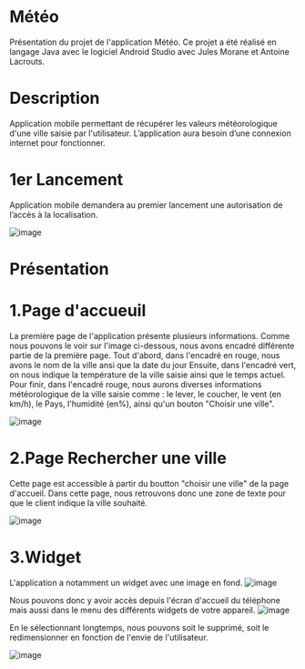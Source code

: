 # Météo

Présentation du projet de l'application Météo. Ce projet a été réalisé en langage Java avec le logiciel Android Studio avec Jules Morane et Antoine Lacrouts.

# Description

Application mobile permettant de récupérer les valeurs météorologique d'une ville saisie par l'utilisateur. L’application aura besoin d’une connexion internet pour fonctionner.

# 1er Lancement

Application mobile demandera au premier lancement une autorisation de l’accès à la localisation.

![image](https://user-images.githubusercontent.com/72809834/104129033-168ede80-536b-11eb-8fd6-347806f5a3c0.png)

# Présentation 

# 1.Page d'accueuil

  La première page de l'application présente plusieurs informations.
Comme nous pouvons le voir sur l'image ci-dessous, nous avons encadré différente partie de la première page.
Tout d'abord, dans l'encadré en rouge, nous avons le nom de la ville ansi que la date du jour
Ensuite, dans l'encadré vert, on nous indique la température de la ville saisie ainsi que le temps actuel.
Pour finir, dans l'encadré rouge, nous aurons diverses informations météorologique de la ville saisie comme : le lever, le coucher, le vent (en km/h), le Pays, l'humidité (en%), ainsi qu'un bouton "Choisir une ville".


![image](https://user-images.githubusercontent.com/72809834/104129161-ce23f080-536b-11eb-9a40-7730534e80a7.png)

# 2.Page Rechercher une ville

Cette page est accessible à partir du boutton "choisir une ville" de la page d'accueil. Dans cette page, nous retrouvons donc une zone de texte pour que le client indique la ville souhaité.


![image](https://user-images.githubusercontent.com/72809834/104129601-daf51400-536c-11eb-9a5c-19c67ebeffc1.png)


# 3.Widget

L'application a notamment un widget avec une image en fond.
![image](https://user-images.githubusercontent.com/72809834/104129671-5787f280-536d-11eb-883c-65b943d0b9dd.png)

Nous pouvons donc y avoir accès depuis l'écran d'accueil du téléphone mais aussi dans le menu des différents widgets de votre appareil.
![image](https://user-images.githubusercontent.com/72809834/104129677-6ec6e000-536d-11eb-9e0a-5022982a94f6.png)

En le sélectionnant longtemps, nous pouvons soit le supprimé, soit le redimensionner en fonction de l'envie de l'utilisateur.

![image](https://user-images.githubusercontent.com/72809834/104129696-8bfbae80-536d-11eb-813f-410d64bc0c4d.png)



